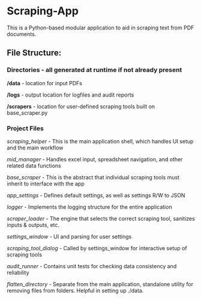 # Scraping-App
This is a Python-based modular application to aid in scraping text from PDF documents.

## File Structure:

### Directories - all generated at runtime if not already present
**/data** - location for input PDFs

**/logs** - output location for logfiles and audit reports

**/scrapers** - location for user-defined scraping tools built on base_scraper.py

### Project Files
*scraping_helper* - This is the main application shell, which handles UI setup and the main workflow

*mid_manager* - Handles excel input, spreadsheet navigation, and other related data functions

*base_scraper* - This is the abstract that individual scraping tools must inherit to interface with the app

*app_settings* - Defines default settings, as well as settings R/W to JSON

*logger* - Implements the logging structure for the entire application

*scraper_loader* - The engine that selects the correct scraping tool, sanitizes inputs & outputs, etc.

*settings_window* - UI and parsing for user settings

*scraping_tool_dialog* - Called by settings_window for interactive setup of scraping tools

*audit_runner* - Contains unit tests for checking data consistency and reliability

*flatten_directory* - Separate from the main application, standalone utility for removing files from folders. Helpful in setting up ./data.